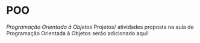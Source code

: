 # POO
*Programação Orientada à Objetos*
Projetos/ atividades proposta na aula de Programação Orientada à Objetos serão adicionado aqui!
